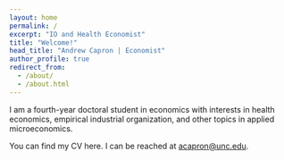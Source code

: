 ```yaml
---
layout: home
permalink: /
excerpt: "IO and Health Economist"
title: "Welcome!"
head_title: "Andrew Capron | Economist"
author_profile: true
redirect_from: 
  - /about/
  - /about.html
---
```


I am a fourth-year doctoral student in economics with interests in health economics, empirical industrial organization, and other topics in applied microeconomics.

You can find my CV here. I can be reached at [acapron@unc.edu](mailto:acapron@unc.edu).


